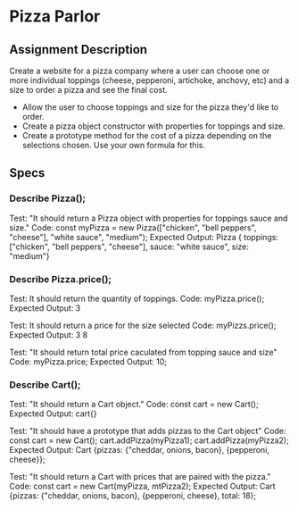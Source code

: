 
# Pizza Parlor

## Assignment Description

Create a website for a pizza company where a user can choose one or more individual toppings (cheese, pepperoni, artichoke, anchovy, etc) and a size to order a pizza and see the final cost.

 * Allow the user to choose toppings and size for the pizza they'd like to order.
 * Create a pizza object constructor with properties for toppings and size.
 * Create a prototype method for the cost of a pizza depending on the selections chosen. Use your own formula for this.

## Specs

### Describe Pizza();

Test: "It should return a Pizza object with properties for toppings sauce and size."
Code: const myPizza = new Pizza(["chicken", "bell peppers", "cheese"], "white sauce", "medium");
Expected Output: Pizza { toppings: ["chicken", "bell peppers", "cheese"], sauce: "white sauce", size: "medium"}

### Describe Pizza.price();

Test: It should return the quantity of toppings. 
Code: myPizza.price();
Expected Output: 3

Test: It should return a price for the size selected 
Code: myPizzs.price();
Expected Output: 3
                 8

Test: "It should return total price caculated from topping sauce and size"
Code: myPizza.price;
Expected Output:  10;

### Describe Cart();

Test: "It should return a Cart object."
Code: const cart = new Cart();
Expected Output: cart{}

Test: "It should have a prototype that adds pizzas to the Cart object"
Code: const cart = new Cart();
      cart.addPizza(myPizza1);
      cart.addPizza(myPizza2);
Expected Output: Cart {pizzas: {"cheddar, onions, bacon}, {pepperoni, cheese}};

Test: "It should return a Cart with prices that are paired with the pizza."
Code: const cart = new Cart(myPizza, mtPizza2);
Expected Output: Cart {pizzas: {"cheddar, onions, bacon}, {pepperoni, cheese}, total: 18};

